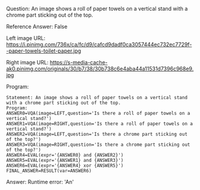 Question: An image shows a roll of paper towels on a vertical stand with a chrome part sticking out of the top.

Reference Answer: False

Left image URL: https://i.pinimg.com/736x/ca/fc/d9/cafcd9dadf0ca3057444ec732ec7729f--paper-towels-toilet-paper.jpg

Right image URL: https://s-media-cache-ak0.pinimg.com/originals/30/b7/38/30b738c6e4aba44a11531d7396c968e9.jpg

Program:

```
Statement: An image shows a roll of paper towels on a vertical stand with a chrome part sticking out of the top.
Program:
ANSWER0=VQA(image=LEFT,question='Is there a roll of paper towels on a vertical stand?')
ANSWER1=VQA(image=RIGHT,question='Is there a roll of paper towels on a vertical stand?')
ANSWER2=VQA(image=LEFT,question='Is there a chrome part sticking out of the top?')
ANSWER3=VQA(image=RIGHT,question='Is there a chrome part sticking out of the top?')
ANSWER4=EVAL(expr='{ANSWER0} and {ANSWER2}')
ANSWER5=EVAL(expr='{ANSWER1} and {ANSWER3}')
ANSWER6=EVAL(expr='{ANSWER4} xor {ANSWER5}')
FINAL_ANSWER=RESULT(var=ANSWER6)
```
Answer: Runtime error: 'An'

